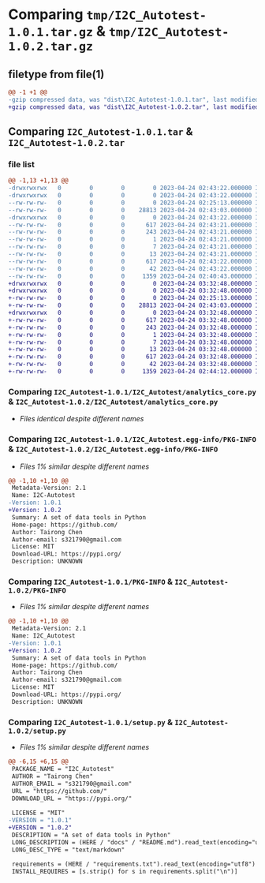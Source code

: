 # Comparing `tmp/I2C_Autotest-1.0.1.tar.gz` & `tmp/I2C_Autotest-1.0.2.tar.gz`

## filetype from file(1)

```diff
@@ -1 +1 @@
-gzip compressed data, was "dist\I2C_Autotest-1.0.1.tar", last modified: Mon Apr 24 02:43:22 2023, max compression
+gzip compressed data, was "dist\I2C_Autotest-1.0.2.tar", last modified: Mon Apr 24 03:32:48 2023, max compression
```

## Comparing `I2C_Autotest-1.0.1.tar` & `I2C_Autotest-1.0.2.tar`

### file list

```diff
@@ -1,13 +1,13 @@
-drwxrwxrwx   0        0        0        0 2023-04-24 02:43:22.000000 I2C_Autotest-1.0.1/
-drwxrwxrwx   0        0        0        0 2023-04-24 02:43:22.000000 I2C_Autotest-1.0.1/I2C_Autotest/
--rw-rw-rw-   0        0        0        0 2023-04-24 02:25:13.000000 I2C_Autotest-1.0.1/I2C_Autotest/__init__.py
--rw-rw-rw-   0        0        0    28813 2023-04-24 02:43:03.000000 I2C_Autotest-1.0.1/I2C_Autotest/analytics_core.py
-drwxrwxrwx   0        0        0        0 2023-04-24 02:43:22.000000 I2C_Autotest-1.0.1/I2C_Autotest.egg-info/
--rw-rw-rw-   0        0        0      617 2023-04-24 02:43:21.000000 I2C_Autotest-1.0.1/I2C_Autotest.egg-info/PKG-INFO
--rw-rw-rw-   0        0        0      243 2023-04-24 02:43:21.000000 I2C_Autotest-1.0.1/I2C_Autotest.egg-info/SOURCES.txt
--rw-rw-rw-   0        0        0        1 2023-04-24 02:43:21.000000 I2C_Autotest-1.0.1/I2C_Autotest.egg-info/dependency_links.txt
--rw-rw-rw-   0        0        0        7 2023-04-24 02:43:21.000000 I2C_Autotest-1.0.1/I2C_Autotest.egg-info/requires.txt
--rw-rw-rw-   0        0        0       13 2023-04-24 02:43:21.000000 I2C_Autotest-1.0.1/I2C_Autotest.egg-info/top_level.txt
--rw-rw-rw-   0        0        0      617 2023-04-24 02:43:22.000000 I2C_Autotest-1.0.1/PKG-INFO
--rw-rw-rw-   0        0        0       42 2023-04-24 02:43:22.000000 I2C_Autotest-1.0.1/setup.cfg
--rw-rw-rw-   0        0        0     1359 2023-04-24 02:40:43.000000 I2C_Autotest-1.0.1/setup.py
+drwxrwxrwx   0        0        0        0 2023-04-24 03:32:48.000000 I2C_Autotest-1.0.2/
+drwxrwxrwx   0        0        0        0 2023-04-24 03:32:48.000000 I2C_Autotest-1.0.2/I2C_Autotest/
+-rw-rw-rw-   0        0        0        0 2023-04-24 02:25:13.000000 I2C_Autotest-1.0.2/I2C_Autotest/__init__.py
+-rw-rw-rw-   0        0        0    28813 2023-04-24 02:43:03.000000 I2C_Autotest-1.0.2/I2C_Autotest/analytics_core.py
+drwxrwxrwx   0        0        0        0 2023-04-24 03:32:48.000000 I2C_Autotest-1.0.2/I2C_Autotest.egg-info/
+-rw-rw-rw-   0        0        0      617 2023-04-24 03:32:48.000000 I2C_Autotest-1.0.2/I2C_Autotest.egg-info/PKG-INFO
+-rw-rw-rw-   0        0        0      243 2023-04-24 03:32:48.000000 I2C_Autotest-1.0.2/I2C_Autotest.egg-info/SOURCES.txt
+-rw-rw-rw-   0        0        0        1 2023-04-24 03:32:48.000000 I2C_Autotest-1.0.2/I2C_Autotest.egg-info/dependency_links.txt
+-rw-rw-rw-   0        0        0        7 2023-04-24 03:32:48.000000 I2C_Autotest-1.0.2/I2C_Autotest.egg-info/requires.txt
+-rw-rw-rw-   0        0        0       13 2023-04-24 03:32:48.000000 I2C_Autotest-1.0.2/I2C_Autotest.egg-info/top_level.txt
+-rw-rw-rw-   0        0        0      617 2023-04-24 03:32:48.000000 I2C_Autotest-1.0.2/PKG-INFO
+-rw-rw-rw-   0        0        0       42 2023-04-24 03:32:48.000000 I2C_Autotest-1.0.2/setup.cfg
+-rw-rw-rw-   0        0        0     1359 2023-04-24 02:44:12.000000 I2C_Autotest-1.0.2/setup.py
```

### Comparing `I2C_Autotest-1.0.1/I2C_Autotest/analytics_core.py` & `I2C_Autotest-1.0.2/I2C_Autotest/analytics_core.py`

 * *Files identical despite different names*

### Comparing `I2C_Autotest-1.0.1/I2C_Autotest.egg-info/PKG-INFO` & `I2C_Autotest-1.0.2/I2C_Autotest.egg-info/PKG-INFO`

 * *Files 1% similar despite different names*

```diff
@@ -1,10 +1,10 @@
 Metadata-Version: 2.1
 Name: I2C-Autotest
-Version: 1.0.1
+Version: 1.0.2
 Summary: A set of data tools in Python
 Home-page: https://github.com/
 Author: Tairong Chen
 Author-email: s321790@gmail.com
 License: MIT
 Download-URL: https://pypi.org/
 Description: UNKNOWN
```

### Comparing `I2C_Autotest-1.0.1/PKG-INFO` & `I2C_Autotest-1.0.2/PKG-INFO`

 * *Files 1% similar despite different names*

```diff
@@ -1,10 +1,10 @@
 Metadata-Version: 2.1
 Name: I2C_Autotest
-Version: 1.0.1
+Version: 1.0.2
 Summary: A set of data tools in Python
 Home-page: https://github.com/
 Author: Tairong Chen
 Author-email: s321790@gmail.com
 License: MIT
 Download-URL: https://pypi.org/
 Description: UNKNOWN
```

### Comparing `I2C_Autotest-1.0.1/setup.py` & `I2C_Autotest-1.0.2/setup.py`

 * *Files 1% similar despite different names*

```diff
@@ -6,15 +6,15 @@
 PACKAGE_NAME = "I2C_Autotest"
 AUTHOR = "Tairong Chen"
 AUTHOR_EMAIL = "s321790@gmail.com"
 URL = "https://github.com/"
 DOWNLOAD_URL = "https://pypi.org/"
  
 LICENSE = "MIT"
-VERSION = "1.0.1"
+VERSION = "1.0.2"
 DESCRIPTION = "A set of data tools in Python"
 LONG_DESCRIPTION = (HERE / "docs" / "README.md").read_text(encoding="utf8")
 LONG_DESC_TYPE = "text/markdown"
  
 requirements = (HERE / "requirements.txt").read_text(encoding="utf8")
 INSTALL_REQUIRES = [s.strip() for s in requirements.split("\n")]
```

